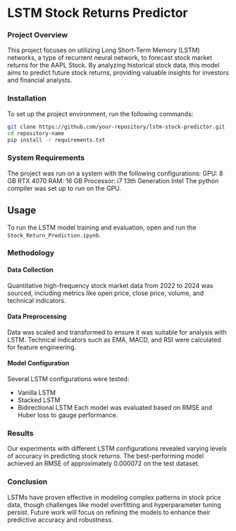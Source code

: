# LSTM Stock Returns Predictor

### Project Overview
This project focuses on utilizing Long Short-Term Memory (LSTM) networks, a type of recurrent neural network, to forecast stock market returns for the AAPL Stock. By analyzing historical stock data, this model aims to predict future stock returns, providing valuable insights for investors and financial analysts.

### Installation

To set up the project environment, run the following commands:
```bash
git clone https://github.com/your-repository/lstm-stock-predictor.git
cd repository-name
pip install -r requirements.txt
```

### System Requirements 
The project was run on a system with the following configurations:
GPU: 8 GB RTX 4070 
RAM: 16 GB 
Processor: i7 13th Generation Intel
The python compiler was set up to run on the GPU. 

## Usage
To run the LSTM model training and evaluation, open and run the `Stock_Return_Prediction.ipynb`.

### Methodology

#### Data Collection
Quantitative high-frequency stock market data from 2022 to 2024 was sourced, including metrics like open price, close price, volume, and technical indicators.

#### Data Preprocessing
Data was scaled and transformed to ensure it was suitable for analysis with LSTM. Technical indicators such as EMA, MACD, and RSI were calculated for feature engineering.

#### Model Configuration
Several LSTM configurations were tested:
- Vanilla LSTM
- Stacked LSTM
- Bidirectional LSTM
Each model was evaluated based on RMSE and Huber loss to gauge performance.

### Results

Our experiments with different LSTM configurations revealed varying levels of accuracy in predicting stock returns. The best-performing model achieved an RMSE of approximately 0.000072 on the test dataset.

### Conclusion

LSTMs have proven effective in modeling complex patterns in stock price data, though challenges like model overfitting and hyperparameter tuning persist. Future work will focus on refining the models to enhance their predictive accuracy and robustness.
